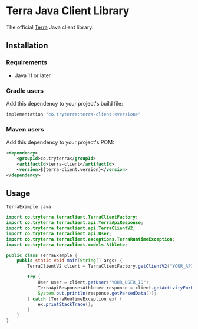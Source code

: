 # Terra Java Client Library

The official [Terra](https://tryterra.co) Java client library.

## Installation

### Requirements

- Java 11 or later

### Gradle users

Add this dependency to your project's build file:

```groovy
implementation "co.tryterra:terra-client:<version>"
```

### Maven users

Add this dependency to your project's POM:

```xml
<dependency>
    <groupId>co.tryterra</groupId>
    <artifactId>terra-client</artifactId>
    <version>${terra-client.version}</version>
</dependency>
```

## Usage

`TerraExample.java`

```java
import co.tryterra.terraclient.TerraClientFactory;
import co.tryterra.terraclient.api.TerraApiResponse;
import co.tryterra.terraclient.api.TerraClientV2;
import co.tryterra.terraclient.api.User;
import co.tryterra.terraclient.exceptions.TerraRuntimeException;
import co.tryterra.terraclient.models.Athlete;

public class TerraExample {
    public static void main(String[] args) {
        TerraClientV2 client = TerraClientFactory.getClientV2("YOUR_API_KEY", "YOUR_DEV_ID");

        try {
            User user = client.getUser("YOUR_USER_ID");
            TerraApiResponse<Athlete> response = client.getActivityForUser(user);
            System.out.println(response.getParsedData());
        } catch (TerraRuntimeException ex) {
            ex.printStackTrace();
        }
    }
}
```
